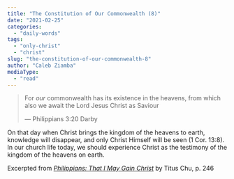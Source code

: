 ```yaml
---
title: "The Constitution of Our Commonwealth (8)"
date: "2021-02-25"
categories: 
  - "daily-words"
tags: 
  - "only-christ"
  - "christ"
slug: "the-constitution-of-our-commonwealth-8"
author: "Caleb Ziamba"
mediaType: 
  - "read"
---
```


> For _our_ commonwealth has its existence in the heavens, from which also we await the Lord Jesus Christ as Saviour
> 
> — Philippians 3:20 Darby

On that day when Christ brings the kingdom of the heavens to earth, knowledge will disappear, and only Christ Himself will be seen (1 Cor. 13:8). In our church life today, we should experience Christ as the testimony of the kingdom of the heavens on earth.

Excerpted from _[Philippians: That I May Gain Christ](https://www.asweetsavor.org/book-philippians/)_ by Titus Chu, p. 246
